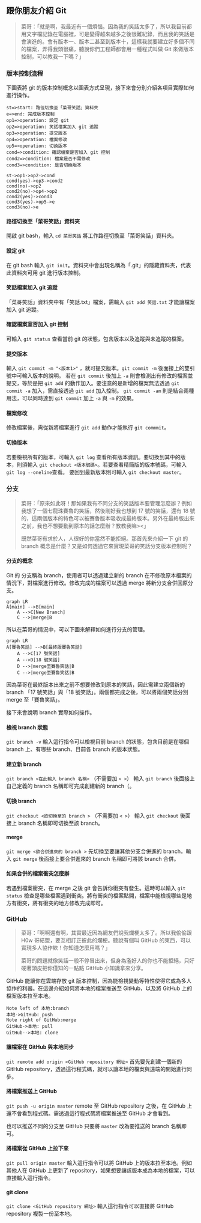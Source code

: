 ## 跟你朋友介紹 Git

>菜哥：「就是啊，我最近有一個煩惱。因為我的笑話太多了，所以我目前都用文字檔記錄在電腦裡，可是變得越來越多之後很難紀錄，而且我的笑話是會演進的。會有版本一、版本二甚至到版本十，這樣我就要建立好多個不同的檔案，弄得我頭很痛，聽說你們工程師都會用一種程式叫做 Git 來做版本控制，可以教我一下嗎？」

### 版本控制流程
下圖表將 git 的版本控制概念以圖表方式呈現，接下來會分別介紹各項目實際如何進行操作。
```flow
st=>start: 路徑切換至「菜哥笑話」資料夾
e=>end: 完成版本控制
op1=>operation: 設定 git
op2=>operation: 笑話檔案加入 git 追蹤
op3=>operation: 提交版本
op4=>operation: 檔案修改
op5=>operation: 切換版本
cond=>condition: 確認檔案是否加入 git 控制
cond2=>condition: 檔案是否不需修改
cond3=>condition: 是否切換版本

st->op1->op2->cond
cond(yes)->op3->cond2
cond(no)->op2
cond2(no)->op4->op2
cond2(yes)->cond3
cond3(yes)->op5->e
cond3(no)->e
```
#### 路徑切換至「菜哥笑話」資料夾
開啟 git bash，輸入 `cd 菜哥笑話` 將工作路徑切換至「菜哥笑話」資料夾。
#### 設定 git
在 git bash 輸入 `git init`。資料夾中會出現名稱為「.git」的隱藏資料夾，代表此資料夾可用 git 進行版本控制。
#### 笑話檔案加入 git 追蹤
「菜哥笑話」資料夾中有「笑話.txt」檔案，需輸入 `git add 笑話.txt` 才能讓檔案加入 git 追蹤。
#### 確認檔案室否加入 git 控制
可輸入 `git status` 查看當前 git 的狀態，包含版本以及追蹤與未追蹤的檔案。
#### 提交版本
輸入 `git commit -m "<版本1>"` ，就可提交版本。`git commit -m` 後面接上的雙引號中可輸入版本的說明。
若在 `git commit` 後加上 `-a` 則會檢測出有修改的檔案並提交，等於是把 `git add` 的動作加入。要注意的是新增的檔案無法透過 `git commit -a` 加入，需直接透過 `git add` 加入控制。
`git commit -am` 則是結合兩種用法，可以同時達到 `git commit` 加上 `-a` 與 `-m` 的效果。
#### 檔案修改
修改檔案後，需從新將檔案進行 `git add` 動作才能執行 `git commmit`。
#### 切換版本
若要檢視所有的版本，可輸入 `git log` 查看所有版本資訊。要切換到其中的版本，則須輸入 `git checkout <版本號碼>`。若要查看精簡版的版本號碼，可輸入 `git log --oneline`查看。
要回到最新版本則可輸入 `git checkout master`。


### 分支
>菜哥：「原來如此呀！那如果我有不同分支的笑話版本要管理怎麼辦？例如我想了一個七龍珠賽魯的笑話，然後剛好我也想到 17 號的笑話，還有 18 號的，這兩個版本的特色可以被賽魯版本吸收成最終版本。另外在最終版出來之前，我也不想要動到原本的話怎麼辦？教教我嘛><」
>
>既然菜哥有求於人，人很好的你當然不能拒絕。那首先來介紹一下 git 的 branch 概念是什麼？又是如何透過它來實現菜哥的笑話分支版本控制呢？

#### 分支的概念
Git 的 分支稱為 branch，使用者可以透過建立新的 branch 在不修改原本檔案的情況下，對檔案進行修改。修改完成的檔案可以透過 merge 將新分支合併回原分支。
```mermaid
graph LR
A[main] -->B[main]
    A -->C[New Branch]
    C -->|merge|B
```
所以在菜哥的情況中，可以下圖來解釋如何進行分支的管理。
```mermaid
graph LR
A[賽魯笑話] -->B[最終版賽魯笑話]
    A -->C[17 號笑話]
    A -->D[18 號笑話]
    D -->|merge至賽魯笑話|B
    C -->|merge至賽魯笑話|B

```
因為菜哥在最終版本出來之前不想要修改到原本的笑話，因此需建立兩個新的 branch 「17 號笑話」與「18 號笑話」。兩個都完成之後，可以將兩個笑話分別 merge 至「賽魯笑話」。

接下來會說明 branch 實際如何操作。

#### 檢視 branch 狀態
`git branch -v`
輸入這行指令可以檢視目前 branch 的狀態，包含目前是在哪個 branch 上、有哪些 branch、目前各 branch 的版本狀態。
#### 建立新 branch
`git branch <在此輸入 branch 名稱>` （不需要加 `< >`）
輸入 `git branch` 後面接上自己定義的 branch 名稱即可完成創建新的 branch（。
#### 切換 branch
`git checkout <欲切換至的 branch >` （不需要加 `< >`）
輸入 `git checkout` 後面接上 branch 名稱即可切換至該 branch。
#### merge
`git merge <欲合併進來的 branch >`
先切換至要讓其他分支合併進的 branch，輸入 `git merge` 後面接上要合併進來的 branch 名稱即可將該 branch 合併。
#### 如果合併的檔案衝突怎麼辦
若遇到檔案衝突，在 merge 之後 git 會告訴你衝突有發生。這時可以輸入 `git status` 檢查是哪些檔案遇到衝突。將有衝突的檔案點開，檔案中能檢視哪些是地方有衝突，將有衝突的地方修改完成即可。

### GitHub
>菜哥：「啊啊還有啊，其實最近因為網友們說我爛梗太多了。所以我偷偷跟 H0w 哥結盟，要互相訂正彼此的爛梗。聽說有個叫 GitHub 的東西，可以實現多人協作欸！你知道怎麼用嗎？」
>
>菜哥的問題就像笑話一般不停冒出來，但身為濫好人的你也不能拒絕，只好硬著頭皮把你僅知的一點點 GitHub 小知識拿來分享。

GitHub 能讓你在雲端存放 git 版本控制，因為能檢視變動等特性使得它成為多人協作的利器。在這邊介紹如何將本地的檔案推送至 GitHub，以及將 GitHub 上的檔案版本拉至本地。

```sequence
Note left of 本地:branch
本地->GitHub: push
Note right of GitHub:merge
GitHub->本地: pull
GitHub-->本地: clone
```

#### 讓檔案在 GitHub 與本地同步
`git remote add origin <GitHub repository 網址>`
首先要先創建一個新的 GitHub repository，透過這行程式碼，就可以讓本地的檔案與遠端的開始進行同步。

#### 將檔案推送上 GitHub
`git push -u origin master`
remote 至 GitHub repository 之後，在 GitHub 上還不會看到程式碼。需透過這行程式碼將檔案推送至 GitHub 才會看到。

也可以推送不同的分支至 GitHub 只要將 `master` 改為要推送的 branch 名稱即可。
#### 將檔案從 GitHub 上拉下來
`git pull origin master`
輸入這行指令可以將 GitHub 上的版本拉至本地。例如其他人在 GitHub 上更新了 repository，如果想要讓該版本成為本地的檔案，可以直接輸入這行指令。

#### git clone
`git clone <GitHub repository 網址>`
輸入這行指令可以直接將 GitHub repository 複製一份至本地。